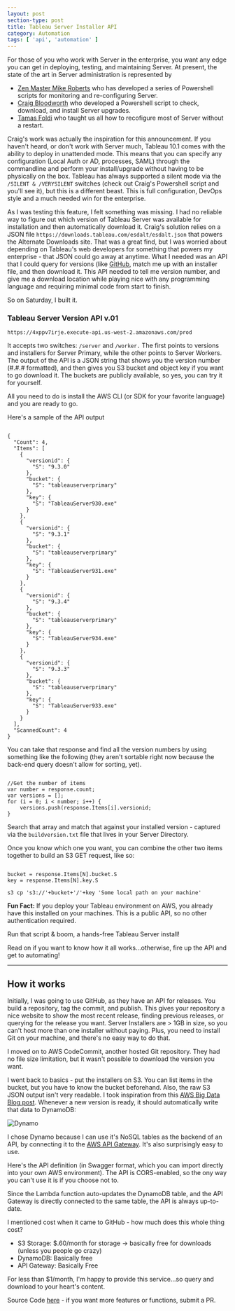 ```yaml
---
layout: post
section-type: post
title: Tableau Server Installer API
category: Automation
tags: [ 'api', 'automation' ]
---
```


For those of you who work with Server in the enterprise, you want any edge you can get in deploying, testing, and maintaining Server. At present, the state of the art in Server administration is represented by 

+ [Zen Master Mike Roberts](https://camsoe.com/) who has developed a series of Powershell scripts for monitoring and re-configuring Server.
+ [Craig Bloodworth](https://github.com/TheInformationLab/Tableau-Server-Auto-Upgrader/blob/master/UpgradeTableau.ps1) who developed a Powershell script to check, download, and install Server upgrades.
+ [Tamas Foldi](http://databoss.starschema.net/reconfiguring-tableau-server-without-restart-the-basics-part1/) who taught us all how to recofigure most of Server without a restart. 

Craig's work was actually the inspiration for this announcement. If you haven't heard, or don't work with Server much, Tableau 10.1 comes with the ability to deploy in unattended mode. This means that you can specify any configuration (Local Auth or AD, processes, SAML) through the commandline and perform your install/upgrade without having to be physically on the box. Tableau has always supported a silent mode via the ```/SILENT & /VERYSILENT``` switches (check out Craig's Powershell script and you'll see it), but this is a different beast. This is full configuration, DevOps style and a much needed win for the enterprise.

As I was testing this feature, I felt something was missing. I had no reliable way to figure out which version of Tableau Server was available for installation and then automatically download it. Craig's solution relies on a JSON file ```https://downloads.tableau.com/esdalt/esdalt.json``` that powers the Alternate Downloads site. That was a great find, but I was worried about depending on Tableau's web developers for something that powers my enterprise - that JSON could go away at anytime. What I needed was an API that I could query for versions (like [GitHub](https://developer.github.com/v3/repos/releases/), match me up with an installer file, and then download it. This API needed to tell me version number, and give me a download location while playing nice with any programming language and requiring minimal code from start to finish. 

So on Saturday, I built it. 

### Tableau Server Version API v.01

```https://4xppv7irje.execute-api.us-west-2.amazonaws.com/prod```

It accepts two switches: ```/server``` and ```/worker.``` The first points to versions and installers for Server Primary, while the other points to Server Workers. The output of the API is a JSON string that shows you the version number (#.#.# formatted), and then gives you S3 bucket and object key if you want to go download it. The buckets are publicly available, so yes, you can try it for yourself. 

All you need to do is install the AWS CLI (or SDK for your favorite language) and you are ready to go. 

Here's a sample of the API output

<pre><code data-trim class="json">
{
  "Count": 4,
  "Items": [
    {
      "versionid": {
        "S": "9.3.0"
      },
      "bucket": {
        "S": "tableauserverprimary"
      },
      "key": {
        "S": "TableauServer930.exe"
      }
    },
    {
      "versionid": {
        "S": "9.3.1"
      },
      "bucket": {
        "S": "tableauserverprimary"
      },
      "key": {
        "S": "TableauServer931.exe"
      }
    },
    {
      "versionid": {
        "S": "9.3.4"
      },
      "bucket": {
        "S": "tableauserverprimary"
      },
      "key": {
        "S": "TableauServer934.exe"
      }
    },
    {
      "versionid": {
        "S": "9.3.3"
      },
      "bucket": {
        "S": "tableauserverprimary"
      },
      "key": {
        "S": "TableauServer933.exe"
      }
    }
  ],
  "ScannedCount": 4
}
</code></pre>

You can take that response and find all the version numbers by using something like the following (they aren't sortable right now because the back-end query doesn't allow for sorting, yet).

<pre><code data-trim class="javascript">
//Get the number of items
var number = response.count;
var versions = [];
for (i = 0; i < number; i++) { 
    versions.push(response.Items[i].versionid;
}
</code></pre>

Search that array and match that against your installed version - captured via the ```buildversion.txt``` file that lives in your Server Directory. 

Once you know which one you want, you can combine the other two items together to build an S3 GET request, like so:

<pre><code data-trim class="bash">
bucket = response.Items[N].bucket.S
key = response.Items[N].key.S

s3 cp 's3://'+bucket+'/'+key 'Some local path on your machine'
</code></pre>

**Fun Fact:** If you deploy your Tableau environment on AWS, you already have this installed on your machines. This is a public API, so no other authentication required. 

Run that script & boom, a hands-free Tableau Server install!

Read on if you want to know how it all works...otherwise, fire up the API and get to automating!

---

## How it works

Initially, I was going to use GitHub, as they have an API for releases. You build a repository, tag the commit, and publish. This gives your repository a nice website to show the most recent release, finding previous releases, or querying for the release you want. Server Installers are > 1GB in size, so you can't host more than one installer without paying. Plus, you need to install Git on your machine, and there's no easy way to do that. 

I moved on to AWS CodeCommit, another hosted Git repository. They had no file size limitation, but it wasn't possible to download the version you want. 

I went back to basics - put the installers on S3. You can list items in the bucket, but you have to know the bucket beforehand. Also, the raw S3 JSON output isn't very readable. I took inspiration from this [AWS Big Data Blog post](https://aws.amazon.com/blogs/big-data/building-and-maintaining-an-amazon-s3-metadata-index-without-servers/). Whenever a new version is ready, it should automatically write that data to DynamoDB:

![Dynamo](https://dmhnzl5mp9mj6.cloudfront.net/bigdata_awsblog/images/S3_image1.PNG)

<script src="https://gist.github.com/cmtoomey/8e690aa1b6a003385d822d3c42b0d1ae.js"></script>

I chose Dynamo because I can use it's NoSQL tables as the backend of an API, by connecting it to the [AWS API Gateway](https://aws.amazon.com/blogs/compute/using-amazon-api-gateway-as-a-proxy-for-dynamodb/). It's also surprisingly easy to use. 

Here's the API definition (in Swagger format, which you can import directly into your own AWS environment). The API is CORS-enabled, so the ony way you can't use it is if you choose not to.

<script src="https://gist.github.com/cmtoomey/00ccaf0fc45261168db40d87b2e7b08a.js"></script>

Since the Lambda function auto-updates the DynamoDB table, and the API Gateway is directly connected to the same table, the API is always up-to-date.

I mentioned cost when it came to GitHub - how much does this whole thing cost?

+ S3 Storage: $.60/month for storage -> basically free for downloads (unless you people go crazy)
+ DynamoDB: Basically free
+ API Gateway: Basically Free

For less than $1/month, I'm happy to provide this service...so query and download to your heart's content. 

Source Code [here](https://github.com/cmtoomey/TableauServerVersionAPI) - if you want more features or functions, submit a PR.